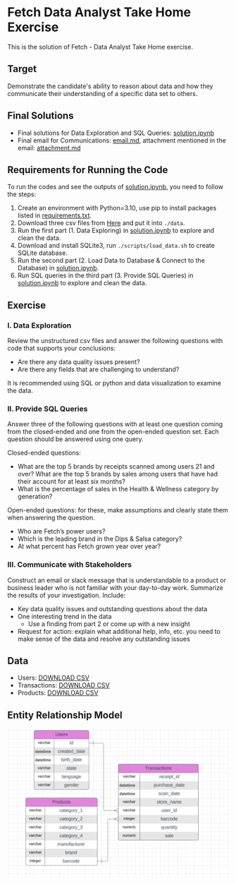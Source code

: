 # Fetch Data Analyst Take Home Exercise
This is the solution of Fetch - Data Analyst Take Home exercise.

## Target
Demonstrate the candidate's ability to reason about data and how they communicate their understanding of a specific data set to others.

## Final Solutions
- Final solutions for Data Exploration and SQL Queries: [solution.ipynb](./submissions/solution.ipynb)
- Final email for Communications: [email.md](./submissions/email.md), attachment mentioned in the email: [attachment.md](./submissions/attachment.md)

## Requirements for Running the Code
To run the codes and see the outputs of [solution.ipynb](./submissions/solution.ipynb), you need to follow the steps:
1. Create an environment with Python=3.10, use pip to install packages listed in [requirements.txt](./requirements.txt).
2. Download three csv files from [Here](#Data)
and put it into `./data`.
3. Run the first part (1. Data Exploring) in [solution.ipynb](./submissions/solution.ipynb) to explore and clean the data.
4. Download and install SQLite3, run `./scripts/load_data.sh` to create SQLite database.
5. Run the second part (2. Load Data to Database & Connect to the Database) in [solution.ipynb](./submissions/solution.ipynb).
6. Run SQL queries in the third part (3. Provide SQL Queries) in [solution.ipynb](./submissions/solution.ipynb) to explore and clean the data.

## Exercise
### I. Data Exploration
Review the unstructured csv files and answer the following questions with code that supports your conclusions:
- Are there any data quality issues present?
- Are there any fields that are challenging to understand?

It is recommended using SQL or python and data visualization to examine the data.

### II. Provide SQL Queries
Answer three of the following questions with at least one question coming from the closed-ended and one from the open-ended question set. Each question should be answered using one query.

Closed-ended questions:
- What are the top 5 brands by receipts scanned among users 21 and over?
What are the top 5 brands by sales among users that have had their account for at least six months?
- What is the percentage of sales in the Health & Wellness category by generation?

Open-ended questions: for these, make assumptions and clearly state them when answering the question.
- Who are Fetch’s power users?
- Which is the leading brand in the Dips & Salsa category?
- At what percent has Fetch grown year over year?

### III. Communicate with Stakeholders
Construct an email or slack message that is understandable to a product or business leader who is not familiar with your day-to-day work. Summarize the results of your investigation. Include:
- Key data quality issues and outstanding questions about the data
- One interesting trend in the data
    - Use a finding from part 2 or come up with a new insight
- Request for action: explain what additional help, info, etc. you need to make sense of the data and resolve any outstanding issues

## Data
- Users: [DOWNLOAD CSV](https://fetch-hiring.s3.amazonaws.com/data-analyst/da_take_home/USER_TAKEHOME.csv)
- Transactions: [DOWNLOAD CSV](https://fetch-hiring.s3.amazonaws.com/data-analyst/da_take_home/TRANSACTION_TAKEHOME.csv)
- Products: [DOWNLOAD CSV](https://fetch-hiring.s3.amazonaws.com/data-analyst/da_take_home/PRODUCTS_TAKEHOME.csv)

## Entity Relationship Model
![er.png](assets/er.png)